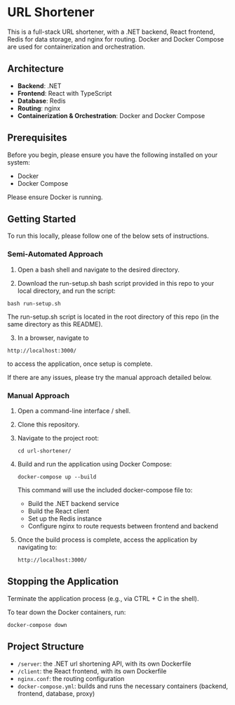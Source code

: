 # URL Shortener

This is a full-stack URL shortener, with a .NET backend, React frontend, Redis for data storage, and nginx for routing. Docker and Docker Compose are used for containerization and orchestration. 

## Architecture

- **Backend**: .NET
- **Frontend**: React with TypeScript
- **Database**: Redis
- **Routing**: nginx
- **Containerization & Orchestration**: Docker and Docker Compose

## Prerequisites

Before you begin, please ensure you have the following installed on your system:

- Docker
- Docker Compose

Please ensure Docker is running. 

## Getting Started

To run this locally, please follow one of the below sets of instructions.

### Semi-Automated Approach
1. Open a bash shell and navigate to the desired directory.

2. Download the run-setup.sh bash script provided in this repo to your local directory, and run the script:

```
bash run-setup.sh
```
The run-setup.sh script is located in the root directory of this repo (in the same directory as this README). 

3. In a browser, navigate to
```
http://localhost:3000/
```
to access the application, once setup is complete. 

If there are any issues, please try the manual approach detailed below.

### Manual Approach

1. Open a command-line interface / shell. 

2. Clone this repository.

3. Navigate to the project root:

   ```
   cd url-shortener/
   ```

4. Build and run the application using Docker Compose:

   ```
   docker-compose up --build
   ```

   This command will use the included docker-compose file to:
   - Build the .NET backend service
   - Build the React client
   - Set up the Redis instance
   - Configure nginx to route requests between frontend and backend

5. Once the build process is complete, access the application by navigating to:

   ```
   http://localhost:3000/
   ```

## Stopping the Application

Terminate the application process (e.g., via CTRL + C in the shell). 

To tear down the Docker containers, run:


```
docker-compose down
```


## Project Structure

- `/server`: the .NET url shortening API, with its own Dockerfile
- `/client`: the React frontend, with its own Dockerfile
- `nginx.conf`: the routing configuration
- `docker-compose.yml`: builds and runs the necessary containers (backend, frontend, database, proxy)
